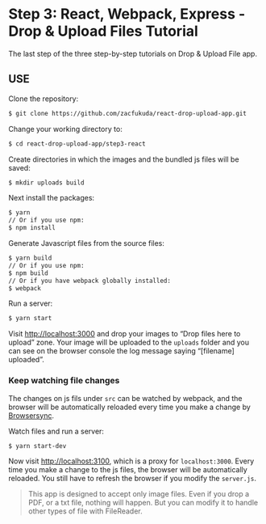 # Step 3: React, Webpack, Express - Drop & Upload Files Tutorial

The last step of the three step-by-step tutorials on Drop & Upload File app.

## USE

Clone the repository:
```bash
$ git clone https://github.com/zacfukuda/react-drop-upload-app.git
```

Change your working directory to:
```bash
$ cd react-drop-upload-app/step3-react
```

Create directories in which the images and the bundled js files will be saved:
```bash
$ mkdir uploads build
```

Next install the packages:

```bash
$ yarn
// Or if you use npm:
$ npm install
```

Generate Javascript files from the source files:

```bash
$ yarn build
// Or if you use npm:
$ npm build
// Or if you have webpack globally installed:
$ webpack
```

Run a server:
```bash
$ yarn start
```

Visit [http://localhost:3000](http://localhost:3000) and drop your images to “Drop files here to upload” zone. Your image will be uploaded to the `uploads` folder and you can see on the browser console the log message saying “[filename] uploaded”.

### Keep watching file changes
The changes on js fils under `src` can be watched by webpack, and the browser will be automatically reloaded every time you make a change by [Browsersync](https://www.browsersync.io/).

Watch files and run a server:
```bash
$ yarn start-dev
```

Now visit [http://localhost:3100](http://localhost:3100), which is a proxy for `localhost:3000`.
Every time you make a change to the js files, the browser will be automatically reloaded. You still have to refresh the browser if you modify the `server.js`.

> This app is designed to accept only image files. Even if you drop a PDF, or a txt file, nothing will happen. But you can modify it to handle other types of file with FileReader.